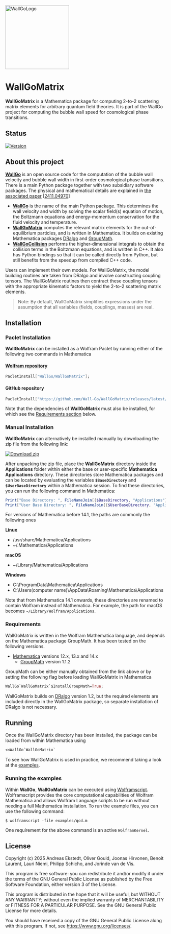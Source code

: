 <img src="https://raw.githubusercontent.com/Wall-Go/WallGo/refs/heads/main/docs/source/figures/wallgo.svg" alt="WallGoLogo" width="200"/>

# WallGoMatrix

**WallGoMatrix** is a Mathematica package for computing 2-to-2 scattering matrix
elements for arbitrary quantum field theories. It is part of the WallGo project
for computing the bubble wall speed for cosmological phase transitions.

## Status

[![Version](https://img.shields.io/github/v/tag/Wall-Go/WallGoMatrix?label=Version)](https://github.com/Wall-Go/WallGoMatrix/releases/latest/)

## About this project

[**WallGo**](https://github.com/Wall-Go) is an open source code for the
computation of the bubble wall velocity and bubble wall width in first-order
cosmological phase transitions. There is a main Python package together with
two subsidiary software packages. The physical and mathematical details are explained in
[the associated paper](https://doi.org/10.1007/JHEP04(2025)101)
[[2411.04970](https://arxiv.org/abs/2411.04970)]

- [**WallGo**](https://github.com/Wall-Go/WallGo) is the name of the main Python
package. This determines the wall velocity and width by
solving the scalar field(s) equation of motion, the Boltzmann equations and
energy-momentum conservation for the fluid velocity and temperature.
- [**WallGoMatrix**](https://github.com/Wall-Go/WallGoMatrix) computes the relevant matrix elements for the
out-of-equilibrium particles, and is written in Mathematica.
It builds on existing Mathematica packages [DRalgo](https://github.com/DR-algo/DRalgo) and [GroupMath](https://renatofonseca.net/groupmath).
- [**WallGoCollision**](https://github.com/Wall-Go/WallGoCollision) performs the higher-dimensional integrals to obtain the
 collision terms in the Boltzmann equations, and is written in C++. It also
 has Python bindings so that it can be called directly from Python, but
 still benefits from the speedup from compiled C++ code.

Users can implement their own models.
For WallGoMatrix, the model building
routines are taken from DRalgo and involve constructing coupling tensors.
The WallGoMatrix routines then contract these coupling tensors with
the appropriate kinematic factors to yield the 2-to-2 scattering matrix elements.

> Note: By default, WallGoMatrix simplifies expressions under the assumption that all variables (fields, couplings, masses) are real.

## Installation

### Paclet Installation

**WallGoMatrix** can be installed as a Wolfram Paclet by running either of the following two commands in Mathematica
#### [Wolfram repository](https://resources.wolframcloud.com/PacletRepository/resources/WallGo/WallGoMatrix/)
```mathematica
PacletInstall["WallGo/WallGoMatrix"];
```
#### GitHub repository
```mathematica
PacletInstall["https://github.com/Wall-Go/WallGoMatrix/releases/latest/download/WallGoMatrix.paclet"];
```
Note that the dependencies of **WallGoMatrix** must also be installed, for which see the [Requirements section](#requirements) below.

### Manual Installation

**WallGoMatrix** can alternatively be installed manually by downloading the
zip file from the following link:

[![Download zip](https://custom-icon-badges.demolab.com/badge/-Download-blue?style=for-the-badge&logo=download&logoColor=white "Download zip")](https://github.com/Wall-Go/WallGoMatrix/releases/latest/download/WallGoMatrix.zip)

After unpacking the zip file, place the **WallGoMatrix** directory inside the **Applications** folder within either the base or user-specific **Mathematica Applications** directory. These directories store Mathematica packages and can be located by evaluating the variables **`$BaseDirectory`** and **`$UserBaseDirectory`** within a Mathematica session.
To find these directories, you can run the following command in Mathematica:

```mathematica
Print["Base Directory: ", FileNameJoin[{$BaseDirectory, "Applications"}]]
Print["User Base Directory: ", FileNameJoin[{$UserBaseDirectory, "Applications"}]]
```

For versions of Mathematica before 14.1, the paths are commonly the
following ones

**Linux**
- /usr/share/Mathematica/Applications
- ~/.Mathematica/Applications

**macOS**
- ~/Library/Mathematica/Applications

**Windows**
- C:\ProgramData\Mathematica\Applications 
- C:\Users\(computer name)\AppData\Roaming\Mathematica\Applications

Note that from Mathematica 14.1 onwards,
these directories are renamed to contain Wolfram instead of Mathematica.
For example, the path for macOS becomes `~/Library/Wolfram/Applications`.

### Requirements

WallGoMatrix is written in the Wolfram Mathematica language, and depends on the Mathematica package GroupMath.
It has been tested on the following versions.

- [Mathematica](https://www.wolfram.com/mathematica/) versions 12.x, 13.x and 14.x
    - [GroupMath](https://renatofonseca.net/groupmath) version 1.1.2

GroupMath can be either manually obtained from the link above or by setting the following flag before loading WallGoMatrix in Mathematica
```mathematica
WallGo`WallGoMatrix`$InstallGroupMath=True;
```
WallGoMatrix builds on [DRalgo](https://github.com/DR-algo/DRalgo) version 1.2, but the required elements are included directly in the WallGoMatrix package, so separate installation of DRalgo is not necessary.

## Running

Once the WallGoMatrix directory has been installed, the package can be loaded from within Mathematica using
```mathematica
<<WallGo`WallGoMatrix`
```

To see how WallGoMatrix is used in practice, we recommend taking a look at the
[examples](https://github.com/Wall-Go/WallGoMatrix/tree/main/examples).

### Running the examples

Within **WallGo**, **WallGoMatrix** can be executed using 
[Wolframscript](https://www.wolfram.com/wolframscript/).
Wolframscript provides the core computational capabilities of Wolfram Mathematica and allows Wolfram Language scripts to be run without needing a full Mathematica installation.
To run the example files, you can use the following command:

    $ wolframscript -file examples/qcd.m 

One requirement for the above command is an active `WolframKernel`.


## License

Copyright (c) 2025 Andreas Ekstedt, Oliver Gould, Joonas Hirvonen,
Benoit Laurent, Lauri Niemi, Philipp Schicho, and Jorinde van de Vis.

This program is free software: you can redistribute it and/or modify
it under the terms of the GNU General Public License as published by
the Free Software Foundation, either version 3 of the License.

This program is distributed in the hope that it will be useful,
but WITHOUT ANY WARRANTY; without even the implied warranty of
MERCHANTABILITY or FITNESS FOR A PARTICULAR PURPOSE.  See the
GNU General Public License for more details.

You should have received a copy of the GNU General Public License
along with this program.  If not, see <https://www.gnu.org/licenses/>.
